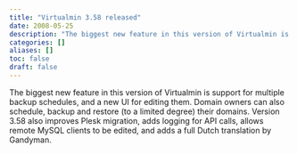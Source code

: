 ```yaml
---
title: "Virtualmin 3.58 released"
date: 2008-05-25
description: "The biggest new feature in this version of Virtualmin is support for multiple backup schedules,..."
categories: []
aliases: []
toc: false
draft: false
---
```

The biggest new feature in this version of Virtualmin is support for multiple backup schedules, and a new UI for editing them. Domain owners can also schedule, backup and restore (to a limited degree) their domains. Version 3.58 also improves Plesk migration, adds logging for API calls, allows remote MySQL clients to be edited, and adds a full Dutch translation by Gandyman.
